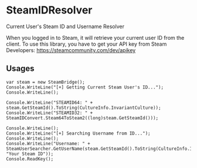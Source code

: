 # SteamIDResolver
Current User's Steam ID and Username Resolver

When you logged in to Steam, it will retrieve your current user ID from the client.
To use this library, you have to get your API key from Steam Developers: https://steamcommunity.com/dev/apikey


## Usages
```
var steam = new SteamBridge();
Console.WriteLine("[+] Getting Current Steam User's ID...");
Console.WriteLine();

Console.WriteLine("STEAMID64: " + steam.GetSteamId().ToString(CultureInfo.InvariantCulture));
Console.WriteLine("STEAMID32: " + SteamIDConvert.Steam64ToSteam2((long)steam.GetSteamId()));

Console.WriteLine();
Console.WriteLine("[+] Searching Username from ID...");
Console.WriteLine();
Console.WriteLine("Username: " + SteamUserSearcher.GetUserName(steam.GetSteamId().ToString(CultureInfo.InvariantCulture), "Your Steam ID"));
Console.ReadKey();
```
